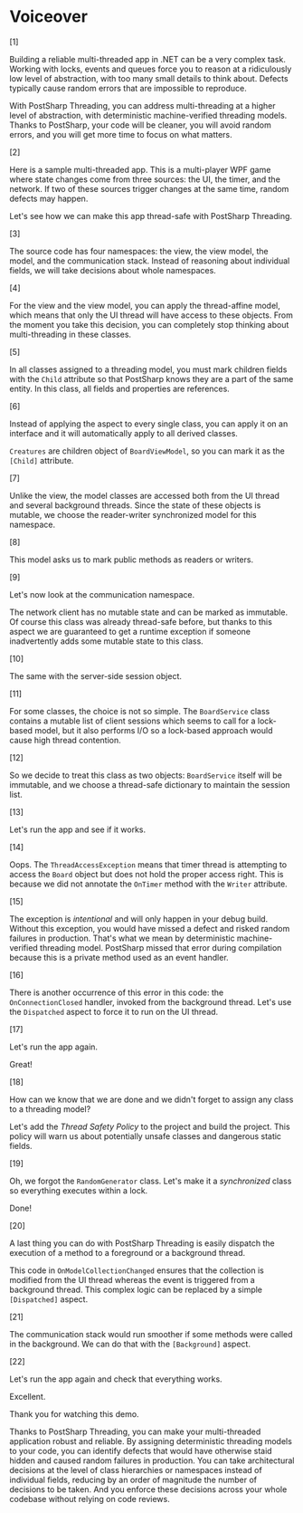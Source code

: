 # Voiceover

[1]

Building a reliable multi-threaded app in .NET can be a very complex task. Working with locks, 
events and queues force you to reason at a ridiculously low level of abstraction, with too many
small details to think about. Defects typically cause random errors that are impossible to reproduce.
 
With PostSharp Threading, you can address multi-threading at a higher level of abstraction, 
with deterministic machine-verified threading models. Thanks to PostSharp, your code will be cleaner,
you will avoid random errors, and you will get more time to focus on what matters.

[2]

Here is a sample multi-threaded app. This is a multi-player WPF game where state changes come
from three sources: the UI, the timer, and the network. If two of these sources trigger changes
 at the same time, random defects may happen.

Let's see how we can make this app thread-safe with PostSharp Threading.

[3]

The source code has four namespaces: the view, the view model, the model, and the communication stack. 
Instead of reasoning about individual fields, we will take decisions about whole namespaces.

[4]

For the view and the view model, you can apply the thread-affine model, which means that only
the UI thread will have access to these objects. From the moment you take this decision, you can
completely stop thinking about multi-threading in these classes.

[5] 

In all classes assigned to a threading model, you must mark children fields with the `Child` attribute
so that PostSharp knows they are a part of the same entity. In this class, all fields and properties
are references.


[6]

Instead of applying the aspect to every single class, you can apply it on an interface and it
will automatically apply to all derived classes.

`Creatures` are children object of `BoardViewModel`, so you can mark it as the `[Child]` attribute.


[7]

Unlike the view, the model classes are accessed both from the UI thread and several background
threads. Since the state of these objects is mutable, we choose the reader-writer synchronized
model for this namespace. 

[8]

This model asks us to mark public methods as readers or writers.

[9]

Let's now look at the communication namespace.

The network client has no mutable state and can be marked as immutable. Of course this class
was already thread-safe before, but thanks to this aspect we are guaranteed to get a runtime exception 
if someone inadvertently adds some mutable state to this class.

[10]

The same with the server-side session object.

[11]

For some classes, the choice is not so simple. The `BoardService` class contains a mutable list of 
client sessions which seems to call for a lock-based model, but it also performs I/O so a lock-based approach 
would cause high thread contention. 

[12]

So we decide to treat this class as two objects: `BoardService`
itself will be immutable, and we choose a thread-safe dictionary to maintain the session list. 

[13]

Let's run the app and see if it works.

[14]

Oops. The `ThreadAccessException` means that timer thread is attempting to access the `Board` object but does
not hold the proper access right. This is because we did not annotate the `OnTimer` method with the
`Writer` attribute. 

[15]

The exception is _intentional_ and will only happen in your debug build. Without
this exception, you would have missed a defect and risked random failures in production. That's what
we mean by deterministic machine-verified threading model. PostSharp missed that error during compilation 
because this is a private method used as an event handler.

[16]

There is another occurrence of this error in this code: the `OnConnectionClosed` handler, invoked
from the background thread. Let's use the `Dispatched` aspect to force it to run on the UI thread.

[17]

Let's run the app again.

Great! 

[18]

How can we know that we are done and we didn't forget to assign any class to a threading model?

Let's add the _Thread Safety Policy_ to the project and build the project. This policy will warn us
about potentially unsafe classes and dangerous static fields.

[19]

Oh, we forgot the `RandomGenerator` class. Let's make it a _synchronized_ class so everything executes within a lock.

Done!

[20]

A last thing you can do with PostSharp Threading is easily dispatch the execution of a method to
a foreground or a background thread.

This code in `OnModelCollectionChanged` ensures that the collection is modified from the UI thread whereas 
the event is triggered from a background thread. This complex logic can be replaced by a simple `[Dispatched]` aspect.

[21]

The communication stack would run smoother if some methods were called in the background. We can do that with the `[Background]`
aspect.

[22]

Let's run the app again and check that everything works.

Excellent.

Thank you for watching this demo.

Thanks to PostSharp Threading, you can make your multi-threaded application robust and reliable. By assigning 
deterministic threading models to your code, you can identify defects that would have otherwise staid hidden and
caused random failures in production. You can take architectural decisions at the level of class hierarchies or namespaces
instead of individual fields, reducing by an order of magnitude the number of decisions to be taken. And you enforce these
 decisions across your whole codebase without relying on code reviews. 



 

 





 

  
